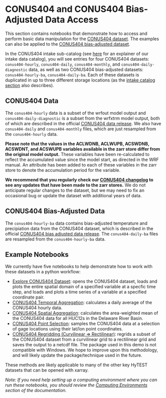 # CONUS404 and CONUS404 Bias-Adjusted Data Access

This section contains notebooks that demonstrate how to access and perform basic data manipulation for the [CONUS404 dataset](https://doi.org/10.5066/P9PHPK4F). The examples can also be applied to the [CONUS404 bias-adjusted dataset](https://doi.org/10.5066/P9JE61P7).

In the CONUS404 intake sub-catalog (see [here](../dataset_catalog/README.md) for an explainer of our intake data catalog), you will see entries for four CONUS404 datasets: `conus404-hourly`, `conus404-daily`, `conus404-monthly`, and `conus404-daily-diagnostic` data, as well as two CONUS404 bias-adjusted datasets: `conus404-hourly-ba`, `conus404-daily-ba`. Each of these datasets is duplicated in up to three different storage locations (as the [intake catalog section](../dataset_catalog/README.md) also describes).

## CONUS404 Data
The `conus404-hourly` data is a subset of the wrfout model output and `conus404-daily-diagnostic` is a subset from the wrfxtrm model output, both of which are described in the official [CONUS404 data release](https://doi.org/10.5066/P9PHPK4F). We also have `conus404-daily` and `conus404-monthly` files, which are just resampled from the `conus404-hourly` data.

**Please note that the values in the ACLWDNB, ACLWUPB, ACSWDNB, ACSWDNT, and ACSWUPB variables available in the zarr store differ from the original model output.** These variables have been re-calculated to reflect the accumulated value since the model start, as directed in the WRF manual. An attribute has been added to each of these variables in the zarr store to denote the accumulation period for the variable. 

**We recommend that you regularly check our [CONUS404 changelog](./CONUS404_CHANGELOG) to see any updates that have been made to the zarr stores.** We do not anticipate regular changes to the dataset, but we may need to fix an occasional bug or update the dataset with additional years of data.

## CONUS404 Bias-Adjusted Data
The `conus404-hourly-ba` data contains bias-adjusted temperature and precipiation data from the CONUS404 dataset, which is described in the official [CONUS404 bias adjusted data release](https://doi.org/10.5066/P9JE61P7). The `conus404-daily-ba` files are resampled from the `conus404-hourly-ba` data.

## Example Notebooks
We currently have five notebooks to help demonstrate how to work with these datasets in a python workflow:
- [Explore CONUS404 Dataset](./conus404_explore.ipynb): opens the CONUS404 dataset, loads and plots the entire spatial 
   domain of a specified variable at a specfic time step, and loads and plots a time series of a variable at a specified coordinate pair.
- [CONUS404 Temporal Aggregation](./conus404_temporal_aggregation.ipynb): calculates a daily average of the CONUS404 hourly data.
- [CONUS404 Spatial Aggregation](./conus404_spatial_aggregation.ipynb): calculates the area-weighted mean of the CONUS404 data for all HUC12s in the Delaware River Basin.
- [CONUS404 Point Selection](./conus404_point_selection.ipynb): samples the CONUS404 data at a selection of gage locations using their lat/lon point coordinates.
- [CONUS404 Regridding (Curvilinear => Rectilinear)](./conus404_regrid.ipynb): regrids a subset of the CONUS404 dataset from a curvilinear grid to a rectilinear grid and saves the output to a netcdf file. The package used in this demo is not compatible with Windows. We hope to improve upon this methodology, and will likely update the package/technique used in the future.

These methods are likely applicable to many of the other key HyTEST datasets that can be opened with xarray.

*Note: If you need help setting up a computing environment where you can run these notebooks, you should review the [Computing Environments](../environment_set_up/README.md) section of the documentation.*